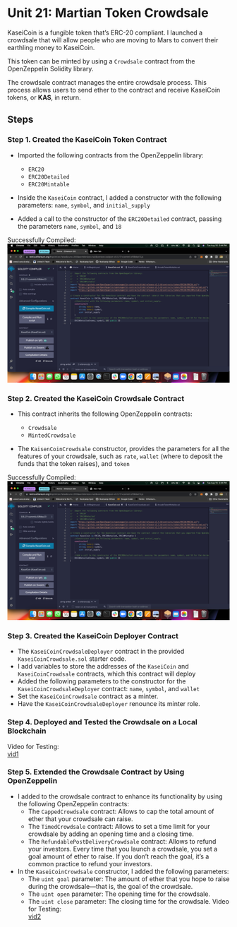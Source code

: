 # Unit 21: Martian Token Crowdsale

KaseiCoin is a fungible token that’s ERC-20 compliant. I launched a crowdsale that will allow people who are moving to Mars to convert their earthling money to KaseiCoin.

This token can be minted by using a `Crowdsale` contract from the OpenZeppelin Solidity library.

The crowdsale contract manages the entire crowdsale process. This process allows users to send ether to the contract and receive KaseiCoin tokens, or **KAS**, in return. 

## Steps

### Step 1. Created the KaseiCoin Token Contract
- Imported the following contracts from the OpenZeppelin library:
    * `ERC20`
    * `ERC20Detailed`
    * `ERC20Mintable`

- Inside the `KaseiCoin` contract, I added a constructor with the following parameters: `name`, `symbol`, and `initial_supply`
- Added a call to the constructor of the `ERC20Detailed` contract, passing the parameters `name`, `symbol`, and `18`

Successfully Compiled:</br>
![EvaluationImages/CompliedKaseiCoinContract.png](./EvaluationImages/CompliedKaseiCoinContract.png)</br>

### Step 2. Created the KaseiCoin Crowdsale Contract
- This contract inherits the following OpenZeppelin contracts:
    * `Crowdsale`
    * `MintedCrowdsale`

- The `KaisenCoinCrowdsale` constructor, provides the parameters for all the features of your crowdsale, such as `rate`, `wallet` (where to deposit the funds that the token raises), and `token`

Successfully Compiled:</br>
![EvaluationImages/CompliedKaseiCoinContract.png](./EvaluationImages/CompliedKaseiCoinContract.png)</br>


### Step 3. Created the KaseiCoin Deployer Contract
- The `KaseiCoinCrowdsaleDeployer` contract in the provided `KaseiCoinCrowdsale.sol` starter code.
- I add variables to store the addresses of the `KaseiCoin` and `KaseiCoinCrowdsale` contracts, which this contract will deploy
- Added the following parameters to the constructor for the `KaseiCoinCrowdsaleDeployer` contract: `name`, `symbol`, and `wallet`
- Set the `KaseiCoinCrowdsale` contract as a minter.
- Have the `KaseiCoinCrowdsaleDeployer` renounce its minter role.

### Step 4. Deployed and Tested the Crowdsale on a Local Blockchain
Video for Testing:</br>
[vid1](https://drive.google.com/file/d/1y-7kHcTDw3ukWnWbbL4HOFurNpvLPfbA/view?usp=sharing)

### Step 5. Extended the Crowdsale Contract by Using OpenZeppelin
- I added to the crowdsale contract to enhance its functionality by using the following OpenZeppelin contracts:
    * The `CappedCrowdsale` contract: Allows to cap the total amount of ether that your crowdsale can raise.
    * The `TimedCrowdsale` contract: Allows to set a time limit for your crowdsale by adding an opening time and a closing time.
    * The `RefundablePostDeliveryCrowdsale` contract: Allows to refund your investors. Every time that you launch a crowdsale, you set a goal amount of ether to raise. If you don’t reach the goal, it’s a common practice to refund your investors.
- In the `KaseiCoinCrowdsale` constructor, I added the following parameters:
    * The `uint goal` parameter: The amount of ether that you hope to raise during the crowdsale&mdash;that is, the goal of the crowdsale.
    * The `uint open` parameter: The opening time for the crowdsale.
    * The `uint close` parameter: The closing time for the crowdsale.
Video for Testing:</br>
[vid2](https://drive.google.com/file/d/1MDRmjYoEBfPVCQDqE5X4cHQMPMfwLb06/view?usp=sharing)

